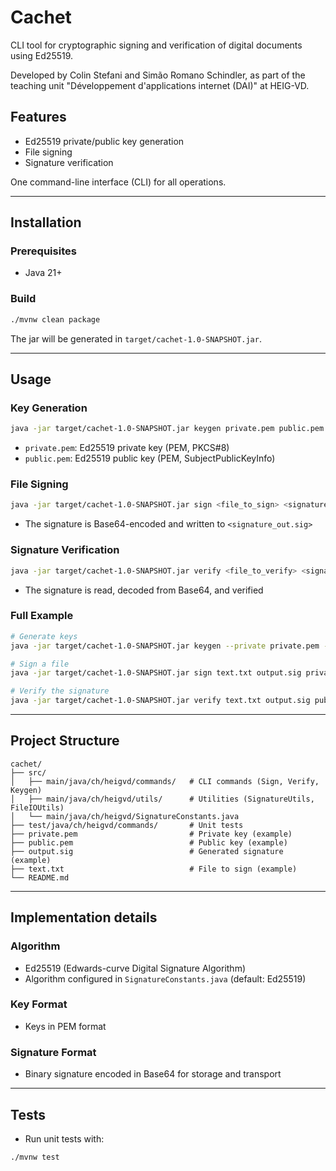 # Cachet

CLI tool for cryptographic signing and verification of digital documents using Ed25519.

Developed by Colin Stefani and Simão Romano Schindler, as part of the teaching unit 
"Développement d'applications internet (DAI)" at HEIG-VD.

## Features
- Ed25519 private/public key generation
- File signing
- Signature verification

One command-line interface (CLI) for all operations.
___

## Installation

### Prerequisites
- Java 21+

### Build
```sh
./mvnw clean package
```
The jar will be generated in `target/cachet-1.0-SNAPSHOT.jar`.
___

## Usage

### Key Generation
```sh
java -jar target/cachet-1.0-SNAPSHOT.jar keygen private.pem public.pem
```
- `private.pem`: Ed25519 private key (PEM, PKCS#8)
- `public.pem`: Ed25519 public key (PEM, SubjectPublicKeyInfo)

### File Signing
```sh
java -jar target/cachet-1.0-SNAPSHOT.jar sign <file_to_sign> <signature_out.sig> <private.pem>
```
- The signature is Base64-encoded and written to `<signature_out.sig>`

### Signature Verification
```sh
java -jar target/cachet-1.0-SNAPSHOT.jar verify <file_to_verify> <signature.sig> <public.pem>
```
- The signature is read, decoded from Base64, and verified

### Full Example
```sh
# Generate keys
java -jar target/cachet-1.0-SNAPSHOT.jar keygen --private private.pem --public public.pem

# Sign a file
java -jar target/cachet-1.0-SNAPSHOT.jar sign text.txt output.sig private.pem

# Verify the signature
java -jar target/cachet-1.0-SNAPSHOT.jar verify text.txt output.sig public.pem
```
___

## Project Structure

```
cachet/
├── src/
│   ├── main/java/ch/heigvd/commands/   # CLI commands (Sign, Verify, Keygen)
│   ├── main/java/ch/heigvd/utils/      # Utilities (SignatureUtils, FileIOUtils)
│   └── main/java/ch/heigvd/SignatureConstants.java
├── test/java/ch/heigvd/commands/       # Unit tests
├── private.pem                         # Private key (example)
├── public.pem                          # Public key (example)
├── output.sig                          # Generated signature (example)
├── text.txt                            # File to sign (example)
└── README.md
```
___

## Implementation details

### Algorithm
- Ed25519 (Edwards-curve Digital Signature Algorithm)
- Algorithm configured in `SignatureConstants.java` (default: Ed25519)

### Key Format
- Keys in PEM format

### Signature Format
- Binary signature encoded in Base64 for storage and transport
___

## Tests
- Run unit tests with:
```sh
./mvnw test
```
